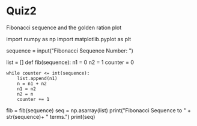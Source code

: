 # Quiz2
Fibonacci sequence and the golden ration plot 

import numpy as np
import matplotlib.pyplot as plt

sequence = input("Fibonacci Sequence Number: ")

list = []
def fib(sequence):
    n1 = 0
    n2 = 1
    counter = 0

    while counter <= int(sequence):
        list.append(n1)
        n = n1 + n2
        n1 = n2
        n2 = n
        counter += 1

fib = fib(sequence)
seq = np.asarray(list)
print("Fibonacci Sequence to  " + str(sequence)+ " terms.")
print(seq)
